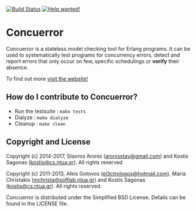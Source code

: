 [![Build Status](https://travis-ci.org/parapluu/Concuerror.svg?branch=master)](https://travis-ci.org/parapluu/Concuerror)
[![Help wanted!](https://img.shields.io/waffle/label/parapluu/concuerror/help%20wanted.svg?label=help%20wanted)](https://github.com/parapluu/Concuerror/labels/help%20wanted)

# Concuerror

Concuerror is a stateless model checking tool for Erlang programs. It can be used to systematically test programs for concurrency errors, detect and report errors that only occur on few, specific schedulings or **verify** their absence.

To find out more [visit the website!](http://parapluu.github.io/Concuerror)

## How do I contribute to Concuerror?

* Run the testsuite : `make tests`
* Dialyze           : `make dialyze`
* Cleanup           : `make clean`

Copyright and License
----------------------
Copyright (c) 2014-2017,
Stavros Aronis (<aronisstav@gmail.com>) and
Kostis Sagonas (<kostis@cs.ntua.gr>).
All rights reserved

Copyright (c) 2011-2013,
Alkis Gotovos (<el3ctrologos@hotmail.com>),
Maria Christakis (<mchrista@softlab.ntua.gr>) and
Kostis Sagonas (<kostis@cs.ntua.gr>).
All rights reserved.

Concuerror is distributed under the Simplified BSD License.
Details can be found in the LICENSE file.
